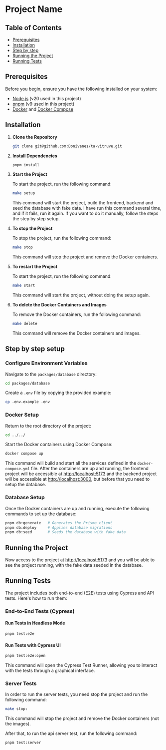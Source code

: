 # Project Name

## Table of Contents

- [Prerequisites](#prerequisites)
- [Installation](#installation)
- [Step by step](#setup)
- [Running the Project](#running-the-project)
- [Running Tests](#running-tests)

## Prerequisites

Before you begin, ensure you have the following installed on your system:

- [Node.js](https://nodejs.org/) (v20 used in this project)
- [pnpm](https://pnpm.io/) (v9 used in this project)
- [Docker](https://www.docker.com/) and [Docker Compose](https://docs.docker.com/compose/)

## Installation

1. **Clone the Repository**

   ```bash
   git clone git@github.com:Donivanes/ta-vitruve.git
   ```

2. **Install Dependencies**

   ```bash
   pnpm install
   ```

3. **Start the Project**

   To start the project, run the following command:

   ```bash
   make setup
   ```

   This command will start the project, build the frontend, backend and seed the database with fake data.
   I have run this command several time, and if it fails, run it again.
   If you want to do it manually, follow the steps the step by step setup.

4. **To stop the Project**

   To stop the project, run the following command:

   ```bash
   make stop
   ```

   This command will stop the project and remove the Docker containers.

5. **To restart the Project**

   To start the project, run the following command:

   ```bash
   make start
   ```

   This command will start the project, without doing the setup again.

6. **To delete the Docker Containers and Images**

   To remove the Docker containers, run the following command:

   ```bash
   make delete
   ```

   This command will remove the Docker containers and images.

## Step by step setup

### Configure Environment Variables

Navigate to the `packages/database` directory:

```bash
cd packages/database
```

Create a `.env` file by copying the provided example:

```bash
cp .env.example .env
```

### Docker Setup

Return to the root directory of the project:

```bash
cd ../../
```

Start the Docker containers using Docker Compose:

```bash
docker compose up
```

This command will build and start all the services defined in the `docker-compose.yml` file.
After the containers are up and running, the frontend project will be accessible at [http://localhost:5173](http://localhost:5173)
and the backend project will be accessible at [http://localhost:3000](http://localhost:3000), but before that you need to setup the database.

### Database Setup

Once the Docker containers are up and running, execute the following commands to set up the database:

```bash
pnpm db:generate   # Generates the Prisma client
pnpm db:deploy     # Applies database migrations
pnpm db:seed       # Seeds the database with fake data
```

## Running the Project

Now access to the project at [http://localhost:5173](http://localhost:5173) and you will be able to see the project running, with the fake data seeded in the database.

## Running Tests

The project includes both end-to-end (E2E) tests using Cypress and API tests. Here's how to run them:

### End-to-End Tests (Cypress)

#### Run Tests in Headless Mode

```bash
pnpm test:e2e
```

#### Run Tests with Cypress UI

```bash
pnpm test:e2e:open
```

This command will open the Cypress Test Runner, allowing you to interact with the tests through a graphical interface.

### Server Tests

In order to run the server tests, you need stop the project and run the following command:

```bash
make stop:
```

This command will stop the project and remove the Docker containers (not the images).

After that, to run the api server test, run the following command:

```bash
pnpm test:server
```
